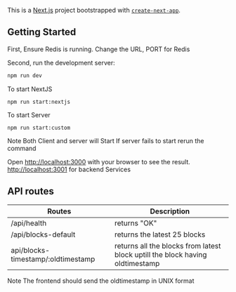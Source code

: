 This is a [Next.js](https://nextjs.org/) project bootstrapped with [`create-next-app`](https://github.com/vercel/next.js/tree/canary/packages/create-next-app).

## Getting Started

First, 
Ensure Redis is running. Change the URL, PORT for Redis


Second, run the development server:

```bash
npm run dev
```

To start NextJS
```
npm run start:nextjs
```

To start Server
```
npm run start:custom
```

Note Both Client and server will Start
If server fails to start
rerun the command

Open [http://localhost:3000](http://localhost:3000) with your browser to see the result.
[http://localhost:3001](http://localhost:3000) for backend Services


## API routes
| Routes | Description |
| ----------- | ----------- |
| /api/health | returns "OK" |
| /api/blocks-default | returns the latest 25 blocks |
| api/blocks-timestamp/:oldtimestamp | returns all the blocks from latest block uptill the block having oldtimestamp|

Note
The frontend should send the oldtimestamp in UNIX format
